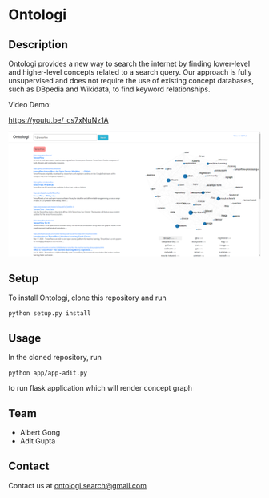 # Ontologi

## Description
Ontologi provides a new way to search the internet by finding lower-level and higher-level concepts related to a search query. Our approach is fully unsupervised and does not require the use of existing concept databases, such as DBpedia and Wikidata, to find keyword relationships.

Video Demo:

https://youtu.be/_cs7xNuNz1A

![alt text](screenshots/tensorflow-example.png)

## Setup
To install Ontologi, clone this repository and run 

```
python setup.py install
```

## Usage
In the cloned repository, run 

```
python app/app-adit.py
```

to run flask application which will render concept graph

## Team
- Albert Gong
- Adit Gupta

## Contact 
Contact us at ontologi.search@gmail.com

